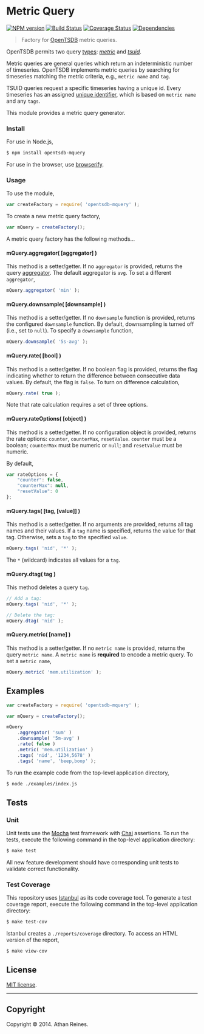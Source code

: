 Metric Query
============
[![NPM version][npm-image]][npm-url] [![Build Status][travis-image]][travis-url] [![Coverage Status][coveralls-image]][coveralls-url] [![Dependencies][dependencies-image]][dependencies-url]

> Factory for [OpenTSDB](http://opentsdb.net) metric queries.

OpenTSDB permits two query [types](/docs/build/html/api_http/query/index.html): _[metric](https://github.com/opentsdb-js/mquery)_ and _[tsuid](https://github.com/opentsdb-js/tquery)_.

Metric queries are general queries which return an indeterministic number of timeseries. OpenTSDB implements metric queries by searching for timeseries matching the metric criteria, e.g., `metric name` and `tag`.

TSUID queries request a specific timeseries having a unique id. Every timeseries has an assigned [unique identifier](http://opentsdb.net/docs/build/html/user_guide/backends/hbase.html#uid-table-schema), which is based on `metric name` and any `tags`.

This module provides a metric query generator.



### Install

For use in Node.js,

``` bash
$ npm install opentsdb-mquery
```

For use in the browser, use [browserify](https://github.com/substack/node-browserify).


### Usage

To use the module,

``` javascript
var createFactory = require( 'opentsdb-mquery' );
```

To create a new metric query factory,

``` javascript
var mQuery = createFactory();
```

A metric query factory has the following methods...


#### mQuery.aggregator( [aggregator] )

This method is a setter/getter. If no `aggregator` is provided, returns the query [aggregator](http://opentsdb.net/docs/build/html/api_http/aggregators.html). The default aggregator is `avg`. To set a different `aggregator`,

``` javascript
mQuery.aggregator( 'min' );
```


#### mQuery.downsample( [downsample] )

This method is a setter/getter. If no `downsample` function is provided, returns the configured `downsample` function. By default, downsampling is turned off (i.e., set to `null`). To specify a `downsample` function,

``` javascript
mQuery.downsample( '5s-avg' );
```


#### mQuery.rate( [bool] )

This method is a setter/getter. If no boolean flag is provided, returns the flag indicating whether to return the difference between consecutive data values. By default, the flag is `false`. To turn on difference calculation,

``` javascript
mQuery.rate( true );
```

Note that rate calculation requires a set of three options.



#### mQuery.rateOptions( [object] )

This method is a setter/getter. If no configuration object is provided, returns the rate options: `counter`, `counterMax`, `resetValue`. `counter` must be a boolean; `counterMax` must be numeric or `null`; and `resetValue` must be numeric.

By default,

``` javascript
var rateOptions = {
	"counter": false,
	"counterMax": null,
	"resetValue": 0
};
```


#### mQuery.tags( [tag, [value]] )

This method is a setter/getter. If no arguments are provided, returns all tag names and their values. If a `tag` name is specified, returns the value for that tag. Otherwise, sets a `tag` to the specified `value`.

``` javascript
mQuery.tags( 'nid', '*' );
```

The `*` (wildcard) indicates all values for a `tag`.



#### mQuery.dtag( tag )

This method deletes a query `tag`.

``` javascript
// Add a tag:
mQuery.tags( 'nid', '*' );

// Delete the tag:
mQuery.dtag( 'nid' );
```


#### mQuery.metric( [name] )

This method is a setter/getter. If no `metric name` is provided, returns the query `metric name`. A `metric name` is __required__ to encode a metric query. To set a `metric name`,

``` javascript
mQuery.metric( 'mem.utilization' );
```


## Examples

``` javascript
var createFactory = require( 'opentsdb-mquery' );

var mQuery = createFactory();

mQuery
	.aggregator( 'sum' )
	.downsample( '5m-avg' )
	.rate( false )
	.metric( 'mem.utilization' )
	.tags( 'nid', '1234,5678' )
	.tags( 'name', 'beep,boop' );
```

To run the example code from the top-level application directory,

``` bash
$ node ./examples/index.js
```



## Tests

### Unit

Unit tests use the [Mocha](http://visionmedia.github.io/mocha) test framework with [Chai](http://chaijs.com) assertions. To run the tests, execute the following command in the top-level application directory:

``` bash
$ make test
```

All new feature development should have corresponding unit tests to validate correct functionality.


### Test Coverage

This repository uses [Istanbul](https://github.com/gotwarlost/istanbul) as its code coverage tool. To generate a test coverage report, execute the following command in the top-level application directory:

``` bash
$ make test-cov
```

Istanbul creates a `./reports/coverage` directory. To access an HTML version of the report,

``` bash
$ make view-cov
```


## License

[MIT license](http://opensource.org/licenses/MIT). 


---
## Copyright

Copyright &copy; 2014. Athan Reines.


[npm-image]: http://img.shields.io/npm/v/opentsdb-mquery.svg
[npm-url]: https://npmjs.org/package/opentsdb-mquery

[travis-image]: http://img.shields.io/travis/opentsdb-js/mquery/master.svg
[travis-url]: https://travis-ci.org/opentsdb-js/mquery

[coveralls-image]: https://img.shields.io/coveralls/opentsdb-js/mquery/master.svg
[coveralls-url]: https://coveralls.io/r/opentsdb-js/mquery?branch=master

[dependencies-image]: http://img.shields.io/david/opentsdb-js/mquery.svg
[dependencies-url]: https://david-dm.org/opentsdb-js/mquery

[dev-dependencies-image]: http://img.shields.io/david/dev/opentsdb-js/mquery.svg
[dev-dependencies-url]: https://david-dm.org/dev/opentsdb-js/mquery

[github-issues-image]: http://img.shields.io/github/issues/opentsdb-js/mquery.svg
[github-issues-url]: https://github.com/opentsdb-js/mquery/issues